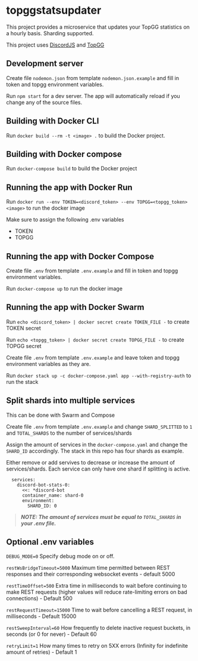 # topggstatsupdater
This project provides a microservice that updates your TopGG statistics on a hourly basis. Sharding supported.

This project uses [DiscordJS](https://discord.js.org/#/docs/discord.js/stable/general/welcome) and [TopGG](https://www.npmjs.com/package/@top-gg/sdk)


## Development server

Create file `nodemon.json` from template `nodemon.json.example` and fill in token and topgg environment variables.

Run `npm start` for a dev server. The app will automatically reload if you change any of the source files.

## Building with Docker CLI

Run `docker build --rm -t <image> .` to build the Docker project.

## Building with Docker compose

Run `docker-compose build` to build the Docker project

## Running the app with Docker Run

Run `docker run --env TOKEN=<discord_token> --env TOPGG=<topgg_token> <image>` to run the docker image

Make sure to assign the following .env variables
- TOKEN
- TOPGG

## Running the app with Docker Compose

Create file `.env` from template `.env.example` and fill in token and topgg environment variables.

Run `docker-compose up` to run the docker image

## Running the app with Docker Swarm

Run `echo <discord_token> | docker secret create TOKEN_FILE -` to create TOKEN secret

Run `echo <topgg_token> | docker secret create TOPGG_FILE -` to create TOPGG secret

Create file `.env` from template `.env.example` and leave token and topgg environment variables as they are.

Run `docker stack up -c docker-compose.yaml app --with-registry-auth` to run the stack

## Split shards into multiple services

This can be done with Swarm and Compose

Create file `.env` from template `.env.example` and change `SHARD_SPLITTED` to `1` and `TOTAL_SHARDS` to the number of services/shards

Assign the amount of services in the `docker-compose.yaml` and change the `SHARD_ID` accordingly. The stack in this repo has four shards as example. 

Either remove or add servives to decrease or increase the amount of services/shards. Each service can only have one shard if splitting is active.


      services:
        discord-bot-stats-0:
          <<: *discord-bot
          container_name: shard-0
          environment:
            SHARD_ID: 0

>  ***NOTE: The amount of services must be equal to `TOTAL_SHARDS` in your .env file.***

## Optional .env variables

`DEBUG_MODE=0`
Specify debug mode on or off.


`restWsBridgeTimeout=5000`
Maximum time permitted between REST responses and their corresponding websocket events - default 5000


`restTimeOffset=500`
Extra time in milliseconds to wait before continuing to make REST requests (higher values will reduce rate-limiting errors on bad connections) - Default 500

`restRequestTimeout=15000`
Time to wait before cancelling a REST request, in milliseconds - Default 15000

`restSweepInterval=60`
How frequently to delete inactive request buckets, in seconds (or 0 for never) - Default 60

`retryLimit=1`
How many times to retry on 5XX errors (Infinity for indefinite amount of retries) - Default 1
